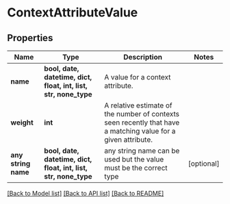 # ContextAttributeValue


## Properties
Name | Type | Description | Notes
------------ | ------------- | ------------- | -------------
**name** | **bool, date, datetime, dict, float, int, list, str, none_type** | A value for a context attribute. | 
**weight** | **int** | A relative estimate of the number of contexts seen recently that have a matching value for a given attribute. | 
**any string name** | **bool, date, datetime, dict, float, int, list, str, none_type** | any string name can be used but the value must be the correct type | [optional]

[[Back to Model list]](../README.md#documentation-for-models) [[Back to API list]](../README.md#documentation-for-api-endpoints) [[Back to README]](../README.md)


